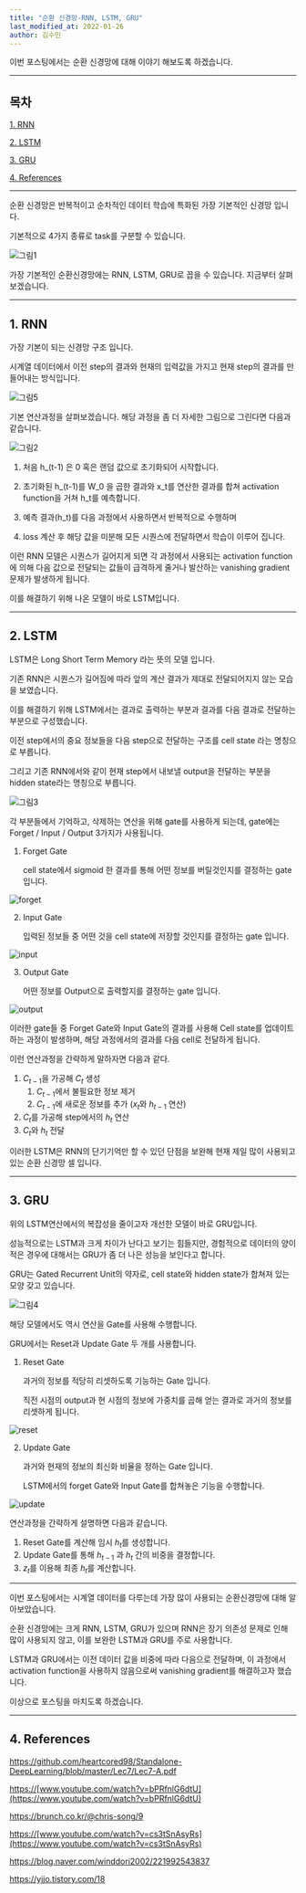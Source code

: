 ```yaml
---
title: "순환 신경망-RNN, LSTM, GRU"
last_modified_at: 2022-01-26
author: 김수민
---
```


이번 포스팅에서는 순환 신경망에 대해 이야기 해보도록 하겠습니다.

---

## 목차

[1. RNN](#1-rnn)

[2. LSTM](#2-lstm)

[3. GRU](#3-gru)

[4. References](#4-references)

---

순환 신경망은 반복적이고 순차적인 데이터 학습에 특화된 가장 기본적인 신경망 입니다.

기본적으로 4가지 종류로 task를 구분할 수 있습니다.

![그림1](https://user-images.githubusercontent.com/87166420/151270200-a5159997-ce33-4906-b07c-d617b61c8dc8.png)



가장 기본적인 순환신경망에는 RNN, LSTM, GRU로 꼽을 수 있습니다. 지금부터 살펴보겠습니다.

---

## 1. RNN

가장 기본이 되는 신경망 구조 입니다.

시계열 데이터에서 이전 step의 결과와 현재의 입력값을 가지고 현재 step의 결과를 만들어내는 방식입니다.

![그림5](https://user-images.githubusercontent.com/87166420/151270313-875776ab-c8d8-4ca6-8ca8-b57bcd728916.png)



기본 연산과정을 살펴보겠습니다. 해당 과정을 좀 더 자세한 그림으로 그린다면 다음과 같습니다.

![그림2](https://user-images.githubusercontent.com/87166420/151270336-13a077b4-5f31-4c7f-b395-f916a39ad19a.png)


1. 처음 h_(t-1) 은 0 혹은 랜덤 값으로 초기화되어 시작합니다.

2. 초기화된 h_(t-1)를 W_0 을 곱한 결과와 x_t를 연산한 결과를 합쳐 activation function을 거쳐  h_t를 예측합니다.
3. 예측 결과(h_t)를 다음 과정에서 사용하면서 반복적으로 수행하며
4. loss 계산 후 해당 값을 미분해 모든 시퀀스에 전달하면서 학습이 이루어 집니다.



이런 RNN 모델은 시퀀스가 길어지게 되면 각 과정에서 사용되는 activation function에 의해 다음 값으로 전달되는 값들이 급격하게 줄거나 발산하는 vanishing gradient문제가 발생하게 됩니다.

이를 해결하기 위해 나온 모델이 바로 LSTM입니다.

---

## 2. LSTM

LSTM은 Long Short Term Memory 라는 뜻의 모델 입니다.

기존 RNN은 시퀀스가 길어짐에 따라 앞의 계산 결과가 제대로 전달되어지지 않는 모습을 보였습니다.

이를 해결하기 위해 LSTM에서는 결과로 출력하는 부분과 결과를 다음 결과로 전달하는 부분으로 구성했습니다.

이전 step에서의 중요 정보들을 다음 step으로 전달하는 구조를 cell state 라는 명칭으로 부릅니다.

그리고 기존 RNN에서와 같이 현재 step에서 내보낼 output을 전달하는 부분을 hidden state라는 명칭으로 부릅니다.

![그림3](https://user-images.githubusercontent.com/87166420/151270371-8e6e58e8-2bdf-4ebe-ae1f-dd63bcd259a0.png)



각 부분들에서 기억하고, 삭제하는 연산을 위해 gate를 사용하게 되는데, gate에는 Forget / Input / Output 3가지가 사용됩니다.

1. Forget Gate

	cell state에서 sigmoid 한 결과를 통해 어떤 정보를 버릴것인지를 결정하는 gate입니다.

![forget](https://user-images.githubusercontent.com/87166420/151270537-b82258d5-e273-4238-b545-42bcedb51606.png)


2. Input Gate

   입력된 정보들 중 어떤 것을 cell state에 저장할 것인지를 결정하는 gate 입니다.

![input](https://user-images.githubusercontent.com/87166420/151270555-5f443a54-e2ee-4147-ab76-0aa15892cb56.png)

3. Output Gate

   어떤 정보를 Output으로 출력할지를 결정하는 gate 입니다.

![output](https://user-images.githubusercontent.com/87166420/151270577-20d2830d-de1b-4866-b537-758bb09a270e.png)



이러한 gate들 중 Forget Gate와 Input Gate의 결과를 사용해 Cell state를 업데이트 하는 과정이 발생하며, 해당 과정에서의 결과를 다음 cell로 전달하게 됩니다.

이런 연산과정을 간략하게 말하자면 다음과 같다.

1. $C_{t-1}$을 가공해 $C_{t}$ 생성
   1. $C_{t-1}$에서 불필요한 정보 제거
   2. $C_{t-1}$에 새로운 정보를 추가 ($x_{t}$와 $h_{t-1}$ 연산)
2. $C_{t}$를 가공해 step에서의 $h_{t}$ 연산
3. $C_{t}$와 $h_{t}$ 전달


이러한 LSTM은 RNN의 단기기억만 할 수 있던 단점을 보완해 현재 제일 많이 사용되고 있는 순환 신경망 셀 입니다.

---

## 3. GRU

위의 LSTM연산에서의 복잡성을 줄이고자 개선한 모델이 바로 GRU입니다.

성능적으로는 LSTM과 크게 차이가 난다고 보기는 힘들지만, 경험적으로 데이터의 양이 적은 경우에 대해서는 GRU가 좀 더 나은 성능을 보인다고 합니다.

GRU는 Gated Recurrent Unit의 약자로, cell state와 hidden state가 합쳐져 있는 모양 갖고 있습니다.

![그림4](https://user-images.githubusercontent.com/87166420/151270429-3e97dc28-7a7c-49e9-b842-e1abc2241477.png)

해당 모델에서도 역시 연산을 Gate를 사용해 수행합니다.

GRU에서는 Reset과 Update Gate 두 개를 사용합니다.

1. Reset Gate

   과거의 정보를 적당히 리셋하도록 기능하는 Gate 입니다.

   직전 시점의 output과 현 시점의 정보에 가중치를 곱해 얻는 결과로 과거의 정보를 리셋하게 됩니다.

![reset](https://user-images.githubusercontent.com/87166420/151270634-ab3509fd-c0b9-4d84-bd1c-3d47a0aaa273.png)

2. Update Gate


   과거와 현재의 정보의 최신화 비율을 정하는 Gate 입니다.

   LSTM에서의 forget Gate와 Input Gate를 합쳐놓은 기능을 수행합니다.

![update](https://user-images.githubusercontent.com/87166420/151270649-72a259c1-28cd-4508-a542-e1814368fbc5.png)

연산과정을 간략하게 설명하면 다음과 같습니다.

1. Reset Gate를 계산해 임시  $h_{t}$를 생성합니다.
2. Update Gate를 통해 $h_{t-1}$ 과 $h_{t}$ 간의 비중을 결정합니다.
3.  $z_{t}$를 이용해 최종  $h_{t}$를 계산합니다.

---

이번 포스팅에서는 시계열 데이터를 다루는데 가장 많이 사용되는 순환신경망에 대해 알아보았습니다.

순환 신경망에는 크게 RNN, LSTM, GRU가 있으며 RNN은 장기 의존성 문제로 인해 많이 사용되지 않고, 이를 보완한 LSTM과 GRU를 주로 사용합니다.

LSTM과 GRU에서는 이전 데이터 값을 비중에 따라 다음으로 전달하며, 이 과정에서 activation function을 사용하지 않음으로써 vanishing gradient를 해결하고자 했습니다.



이상으로 포스팅을 마치도록 하겠습니다.

---

## 4. References

[https](https://github.com/heartcored98/Standalone-DeepLearning/blob/master/Lec7/Lec7-A.pdf)[://](https://github.com/heartcored98/Standalone-DeepLearning/blob/master/Lec7/Lec7-A.pdf)[github.com/heartcored98/Standalone-DeepLearning/blob/master/Lec7/Lec7-A.pdf](https://github.com/heartcored98/Standalone-DeepLearning/blob/master/Lec7/Lec7-A.pdf)

[https://](https://www.youtube.com/watch?v=bPRfnlG6dtU)[www.youtube.com/watch?v=bPRfnlG6dtU](https://www.youtube.com/watch?v=bPRfnlG6dtU)

[https](https://brunch.co.kr/@chris-song/9)[://brunch.co.kr/@](https://brunch.co.kr/@chris-song/9)[chris-song/9](https://brunch.co.kr/@chris-song/9)

[https://](https://www.youtube.com/watch?v=cs3tSnAsyRs)[www.youtube.com/watch?v=cs3tSnAsyRs](https://www.youtube.com/watch?v=cs3tSnAsyRs)

[https](https://blog.naver.com/winddori2002/221992543837)[://](https://blog.naver.com/winddori2002/221992543837)[blog.naver.com/winddori2002/221992543837](https://blog.naver.com/winddori2002/221992543837)

https://yjjo.tistory.com/18

